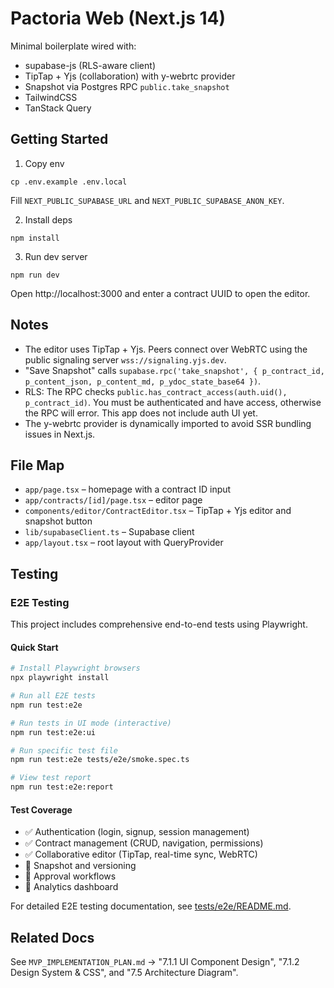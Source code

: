 # Pactoria Web (Next.js 14)

Minimal boilerplate wired with:
- supabase-js (RLS-aware client)
- TipTap + Yjs (collaboration) with y-webrtc provider
- Snapshot via Postgres RPC `public.take_snapshot`
- TailwindCSS
- TanStack Query

## Getting Started

1) Copy env
```
cp .env.example .env.local
```
Fill `NEXT_PUBLIC_SUPABASE_URL` and `NEXT_PUBLIC_SUPABASE_ANON_KEY`.

2) Install deps
```
npm install
```

3) Run dev server
```
npm run dev
```

Open http://localhost:3000 and enter a contract UUID to open the editor.

## Notes
- The editor uses TipTap + Yjs. Peers connect over WebRTC using the public signaling server `wss://signaling.yjs.dev`.
- "Save Snapshot" calls `supabase.rpc('take_snapshot', { p_contract_id, p_content_json, p_content_md, p_ydoc_state_base64 })`.
- RLS: The RPC checks `public.has_contract_access(auth.uid(), p_contract_id)`. You must be authenticated and have access, otherwise the RPC will error. This app does not include auth UI yet.
- The y-webrtc provider is dynamically imported to avoid SSR bundling issues in Next.js.

## File Map
- `app/page.tsx` – homepage with a contract ID input
- `app/contracts/[id]/page.tsx` – editor page
- `components/editor/ContractEditor.tsx` – TipTap + Yjs editor and snapshot button
- `lib/supabaseClient.ts` – Supabase client
- `app/layout.tsx` – root layout with QueryProvider

## Testing

### E2E Testing

This project includes comprehensive end-to-end tests using Playwright.

#### Quick Start
```bash
# Install Playwright browsers
npx playwright install

# Run all E2E tests
npm run test:e2e

# Run tests in UI mode (interactive)
npm run test:e2e:ui

# Run specific test file
npm run test:e2e tests/e2e/smoke.spec.ts

# View test report
npm run test:e2e:report
```

#### Test Coverage
- ✅ Authentication (login, signup, session management)
- ✅ Contract management (CRUD, navigation, permissions)
- ✅ Collaborative editor (TipTap, real-time sync, WebRTC)
- 🚧 Snapshot and versioning
- 🚧 Approval workflows
- 🚧 Analytics dashboard

For detailed E2E testing documentation, see [tests/e2e/README.md](tests/e2e/README.md).

## Related Docs
See `MVP_IMPLEMENTATION_PLAN.md` → "7.1.1 UI Component Design", "7.1.2 Design System & CSS", and "7.5 Architecture Diagram".
